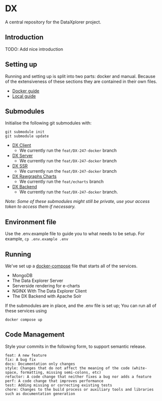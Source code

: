 # DX
A central repository for the DataXplorer project.

## Introduction
TODO: Add nice introduction

## Setting up
Running and setting up is split into two parts: docker and manual. Because of the extensiveness of these sections they are contained in their own files.
- [Docker guide](./docs/DOCKER.md)
- [Local guide](./docs/LOCAL.md)

## Submodules
Initialise the following git submodules with:
```
git submodule init
git submodule update
```
- [DX Client](https://github.com/zimmerman-team/dx.client)
    - We currently run the `feat/DX-247-docker` branch
- [DX Server](https://github.com/zimmerman-team/dx.server)
    - We currently run the `feat/DX-247-docker` branch
- [DX SSR](https://github.com/zimmerman-team/dx.rawgraphs-ssr)
    - We currently run the `feat/DX-247-docker` branch
- [DX Rawgraphs Charts](https://github.com/zimmerman-team/rawgraphs-charts)
    - We currently run the `feat/echarts` branch
- [DX Backend](https://github.com/zimmerman-team/dx.backend)
    - We currently run the `feat/DX-247-docker` branch.

_Note: Some of these submodules might still be private, use your access token to access them if necessary._

## Environment file
Use the .env.example file to guide you to what needs to be setup. For example, `cp .env.example .env`

## Running
We've set up a [docker-compose](docker-compose.yml) file that starts all of the services.
- MongoDB
- The Data Explorer Server
- Serverside rendering for e-charts
- NGINX With The Data Explorer Client
- The DX Backend with Apache Solr

If the submodules are in place, and the .env file is set up; You can run all of these services using
```
docker compose up
```

## Code Management
Style your commits in the following form, to support semantic release.
```
feat: A new feature
fix: A bug fix
docs: Documentation only changes
style: Changes that do not affect the meaning of the code (white-space, formatting, missing semi-colons, etc)
refactor: A code change that neither fixes a bug nor adds a feature
perf: A code change that improves performance
test: Adding missing or correcting existing tests
chore: Changes to the build process or auxiliary tools and libraries such as documentation generation
```
